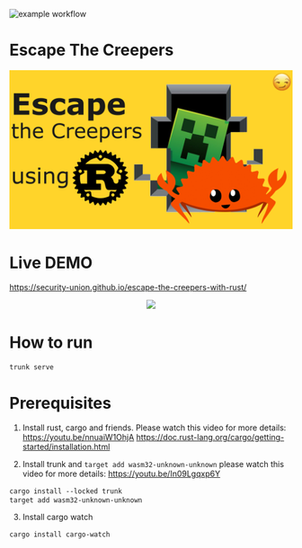 ![example workflow](https://github.com/security-union/escape-the-creepers-with-rust/actions/workflows/quicstart.yml/badge.svg)

# Escape The Creepers
<p align="center">
  <img src="thumbnail/disegno2.png" width="800"/>
</p>

# Live DEMO
https://security-union.github.io/escape-the-creepers-with-rust/

<p align="center">
  <img src="https://user-images.githubusercontent.com/1176339/178553075-064248e9-99a3-469c-b322-34a11b057168.gif" width="800"/>
</p>


# How to run
```
trunk serve
```

# Prerequisites

1. Install rust, cargo and friends. Please watch this video for more details: https://youtu.be/nnuaiW1OhjA
https://doc.rust-lang.org/cargo/getting-started/installation.html

2. Install trunk and `target add wasm32-unknown-unknown` please watch this video for more details: https://youtu.be/In09Lgqxp6Y
```
cargo install --locked trunk
target add wasm32-unknown-unknown
```

3. Install cargo watch 
```
cargo install cargo-watch
```
